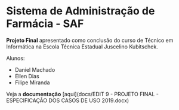 # Sistema de Administração de Farmácia - SAF
 **Projeto Final** apresentado como conclusão do curso de Técnico em Informática na Escola Técnica Estadual Juscelino Kubitschek.

 Alunos:
 - Daniel Machado
 - Ellen Dias
 - Filipe Miranda

Veja a **documentação** [aqui](docs/EDIT 9 - PROJETO FINAL - ESPECIFICAÇÃO DOS CASOS DE USO 2019.docx)